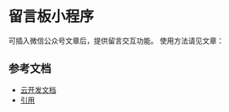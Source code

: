 # 留言板小程序

可插入微信公众号文章后，提供留言交互功能。
使用方法请见文章：


## 参考文档

- [云开发文档](https://developers.weixin.qq.com/miniprogram/dev/wxcloud/basis/getting-started.html)
- [引用](https://github.com/igo312/Message-Board-of-WeChat)

